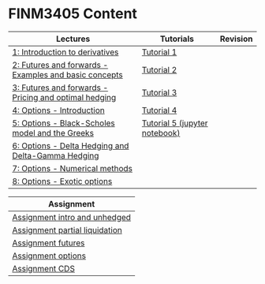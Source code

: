 # FINM3405 Content

| Lectures | Tutorials | Revision | 
| --- | --- | --- |
| [1: Introduction to derivatives](lecture1.html) | [Tutorial 1](tutorial1.html) |
| [2: Futures and forwards - Examples and basic concepts](lecture2.html) | [Tutorial 2](tutorial2.html) |
| [3: Futures and forwards - Pricing and optimal hedging](lecture3.html) | [Tutorial 3](tutorial3.html) |
| [4: Options - Introduction](lecture4.html) | [Tutorial 4](tutorial4.html) |
| [5: Options - Black-Scholes model and the Greeks](lecture5.html) | [Tutorial 5 (jupyter notebook)](tutorial5.ipynb) |
| [6: Options - Delta Hedging and Delta-Gamma Hedging](lecture6.html) | 
| [7: Options - Numerical methods](lecture7.html) | 
| [8: Options - Exotic options](lecture8.html) | 

| Assignment | 
| --- |
| [Assignment intro and unhedged](FINM3405_intro_unhedged.html) | 
| [Assignment partial liquidation](FINM3405_Partial_Liquidation.html) | 
| [Assignment futures](FINM3405_futures.html) | 
| [Assignment options](FINM3405_options.html) | 
| [Assignment CDS](FINM3405_CDS.html) | 
